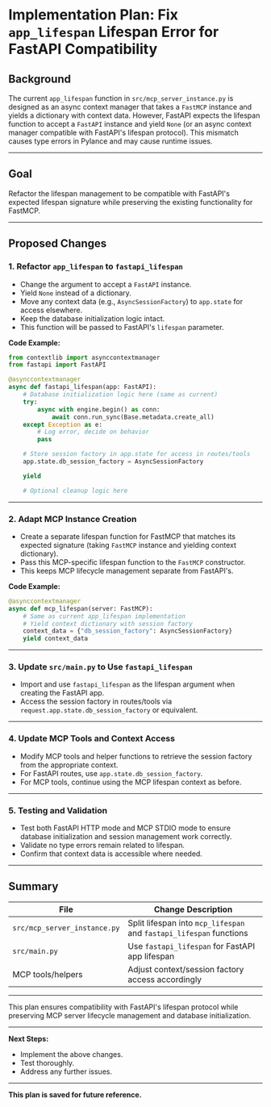 # Implementation Plan: Fix `app_lifespan` Lifespan Error for FastAPI Compatibility

## Background
The current `app_lifespan` function in `src/mcp_server_instance.py` is designed as an async context manager that takes a `FastMCP` instance and yields a dictionary with context data. However, FastAPI expects the lifespan function to accept a `FastAPI` instance and yield `None` (or an async context manager compatible with FastAPI's lifespan protocol). This mismatch causes type errors in Pylance and may cause runtime issues.

---

## Goal
Refactor the lifespan management to be compatible with FastAPI's expected lifespan signature while preserving the existing functionality for FastMCP.

---

## Proposed Changes

### 1. Refactor `app_lifespan` to `fastapi_lifespan`

- Change the argument to accept a `FastAPI` instance.
- Yield `None` instead of a dictionary.
- Move any context data (e.g., `AsyncSessionFactory`) to `app.state` for access elsewhere.
- Keep the database initialization logic intact.
- This function will be passed to FastAPI's `lifespan` parameter.

**Code Example:**

```python
from contextlib import asynccontextmanager
from fastapi import FastAPI

@asynccontextmanager
async def fastapi_lifespan(app: FastAPI):
    # Database initialization logic here (same as current)
    try:
        async with engine.begin() as conn:
            await conn.run_sync(Base.metadata.create_all)
    except Exception as e:
        # Log error, decide on behavior
        pass

    # Store session factory in app.state for access in routes/tools
    app.state.db_session_factory = AsyncSessionFactory

    yield

    # Optional cleanup logic here
```

---

### 2. Adapt MCP Instance Creation

- Create a separate lifespan function for FastMCP that matches its expected signature (taking `FastMCP` instance and yielding context dictionary).
- Pass this MCP-specific lifespan function to the `FastMCP` constructor.
- This keeps MCP lifecycle management separate from FastAPI's.

**Code Example:**

```python
@asynccontextmanager
async def mcp_lifespan(server: FastMCP):
    # Same as current app_lifespan implementation
    # Yield context dictionary with session factory
    context_data = {"db_session_factory": AsyncSessionFactory}
    yield context_data
```

---

### 3. Update `src/main.py` to Use `fastapi_lifespan`

- Import and use `fastapi_lifespan` as the lifespan argument when creating the FastAPI app.
- Access the session factory in routes/tools via `request.app.state.db_session_factory` or equivalent.

---

### 4. Update MCP Tools and Context Access

- Modify MCP tools and helper functions to retrieve the session factory from the appropriate context.
- For FastAPI routes, use `app.state.db_session_factory`.
- For MCP tools, continue using the MCP lifespan context as before.

---

### 5. Testing and Validation

- Test both FastAPI HTTP mode and MCP STDIO mode to ensure database initialization and session management work correctly.
- Validate no type errors remain related to lifespan.
- Confirm that context data is accessible where needed.

---

## Summary

| File                 | Change Description                                      |
|----------------------|---------------------------------------------------------|
| `src/mcp_server_instance.py` | Split lifespan into `mcp_lifespan` and `fastapi_lifespan` functions |
| `src/main.py`        | Use `fastapi_lifespan` for FastAPI app lifespan          |
| MCP tools/helpers    | Adjust context/session factory access accordingly        |

---

This plan ensures compatibility with FastAPI's lifespan protocol while preserving MCP server lifecycle management and database initialization.

---

**Next Steps:**

- Implement the above changes.
- Test thoroughly.
- Address any further issues.

---

**This plan is saved for future reference.**
